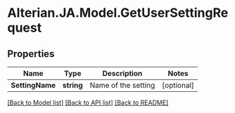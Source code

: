 # Alterian.JA.Model.GetUserSettingRequest

## Properties

Name | Type | Description | Notes
------------ | ------------- | ------------- | -------------
**SettingName** | **string** | Name of the setting | [optional] 

[[Back to Model list]](../README.md#documentation-for-models) [[Back to API list]](../README.md#documentation-for-api-endpoints) [[Back to README]](../README.md)


